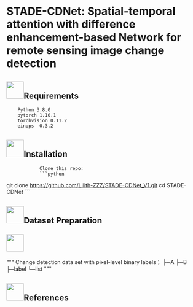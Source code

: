 # STADE-CDNet: Spatial-temporal attention with difference enhancement-based Network for remote sensing image change detection
## <img src="https://github.com/Lilith-ZZZ/STADE-CDNet_V1/blob/main/image/1%20(2).png" width="45" height="45">Requirements


        Python 3.8.0
        pytorch 1.10.1
        torchvision 0.11.2
        einops  0.3.2
## <img src="https://github.com/Lilith-ZZZ/STADE-CDNet_V1/blob/main/image/5.png" width="45" height="45">Installation
                Clone this repo:
                ```python
git clone https://github.com/Lilith-ZZZ/STADE-CDNet_V1.git cd STADE-CDNet
                ```
                
## <img src="https://github.com/Lilith-ZZZ/STADE-CDNet_V1/blob/main/image/7.png" width="45" height="45">Dataset Preparation
### <img src="https://github.com/Lilith-ZZZ/STADE-CDNet_V1/blob/main/image/33.png" width="45" height="45">
"""
        Change detection data set with pixel-level binary                 labels；
                        ├─A
                        ├─B
                        ├─label
                        └─list
"""
## <img src="https://github.com/Lilith-ZZZ/STADE-CDNet_V1/blob/main/image/6.png" width="45" height="45">References

